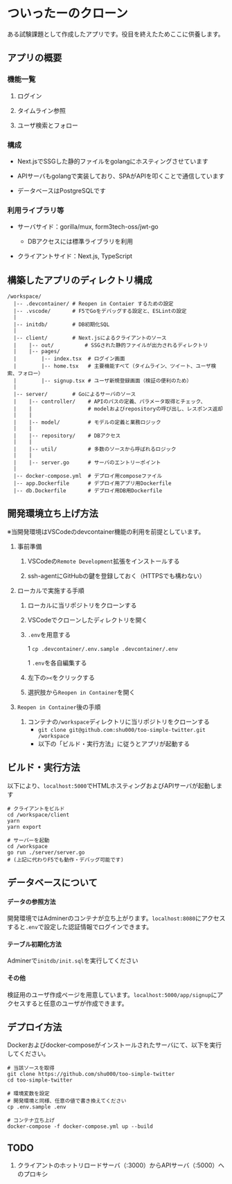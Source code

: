 # ついったーのクローン

ある試験課題として作成したアプリです。役目を終えたためここに供養します。

## アプリの概要

### 機能一覧

1. ログイン

1. タイムライン参照

1. ユーザ検索とフォロー

### 構成

- Next.jsでSSGした静的ファイルをgolangにホスティングさせています

- APIサーバもgolangで実装しており、SPAがAPIを叩くことで通信しています

- データベースはPostgreSQLです

### 利用ライブラリ等

- サーバサイド：gorilla/mux, form3tech-oss/jwt-go
    - DBアクセスには標準ライブラリを利用

- クライアントサイド：Next.js, TypeScript

## 構築したアプリのディレクトリ構成

```
/workspace/
  |-- .devcontainer/ # Reopen in Contaier するための設定
  |-- .vscode/       # F5でGoをデバッグする設定と、ESLintの設定
  |
  |-- initdb/        # DB初期化SQL
  |
  |-- client/        # Next.jsによるクライアントのソース
  |    |-- out/          # SSGされた静的ファイルが出力されるディレクトリ
  |    |-- pages/
  |        |-- index.tsx  # ログイン画面
  |        |-- home.tsx   # 主要機能すべて（タイムライン、ツイート、ユーザ検索、フォロー）
  |        |-- signup.tsx # ユーザ新規登録画面（検証の便利のため）
  |
  |-- server/        # Goによるサーバのソース
  |    |-- controller/    # APIのパスの定義、パラメータ取得とチェック、
  |    |                  # modelおよびrepositoryの呼び出し、レスポンス返却
  |    |
  |    |-- model/         # モデルの定義と業務ロジック
  |    |
  |    |-- repository/    # DBアクセス
  |    |
  |    |-- util/          # 多数のソースから呼ばれるロジック
  |    |
  |    |-- server.go      # サーバのエントリーポイント
  |
  |-- docker-compose.yml  # デプロイ用composeファイル
  |-- app.Dockerfile      # デプロイ用アプリ用Dockerfile
  |-- db.Dockerfile       # デプロイ用DB用Dockerfile
```

## 開発環境立ち上げ方法

※当開発環境はVSCodeのdevcontainer機能の利用を前提としています。

1. 事前準備

    1. VSCodeの`Remote Development`拡張をインストールする

    1. ssh-agentにGitHubの鍵を登録しておく（HTTPSでも構わない）

1. ローカルで実施する手順

    1. ローカルに当リポジトリをクローンする

    1. VSCodeでクローンしたディレクトリを開く

    1. `.env`を用意する

        1 `cp .devcontainer/.env.sample .devcontainer/.env`

        1 `.env`を各自編集する

    1. 左下の`><`をクリックする

    1. 選択肢から`Reopen in Container`を開く

1. `Reopen in Container`後の手順

    1. コンテナの`/workspace`ディレクトリに当リポジトリをクローンする
        - `git clone git@github.com:shu000/too-simple-twitter.git /workspace`
        - 以下の「ビルド・実行方法」に従うとアプリが起動する

## ビルド・実行方法

以下により、`localhost:5000`でHTMLホスティングおよびAPIサーバが起動します

```
# クライアントをビルド
cd /workspace/client
yarn
yarn export

# サーバーを起動
cd /workspace
go run ./server/server.go
# (上記に代わりF5でも動作・デバッグ可能です)
```

## データベースについて

#### データの参照方法

開発環境ではAdminerのコンテナが立ち上がります。`localhost:8080`にアクセスすると`.env`で設定した認証情報でログインできます。

#### テーブル初期化方法

Adminerで`initdb/init.sql`を実行してください

#### その他

検証用のユーザ作成ページを用意しています。`localhost:5000/app/signup`にアクセスすると任意のユーザが作成できます。

## デプロイ方法

Dockerおよびdocker-composeがインストールされたサーバにて、以下を実行してください。

```
# 当該ソースを取得
git clone https://github.com/shu000/too-simple-twitter
cd too-simple-twitter

# 環境変数を設定
# 開発環境と同様、任意の値で書き換えてください
cp .env.sample .env

# コンテナ立ち上げ
docker-compose -f docker-compose.yml up --build
```

## TODO

1. クライアントのホットリロードサーバ（:3000）からAPIサーバ（:5000）へのプロキシ
